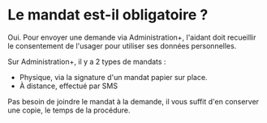 # Le mandat est-il obligatoire ?

Oui. Pour envoyer une demande via Administration+, l'aidant doit recueillir le consentement de l'usager pour utiliser ses données personnelles.   
  
Sur Administration+, il y a 2 types de mandats : 

* Physique, via la signature d'un mandat papier sur place. 
* À distance, effectué par SMS

Pas besoin de joindre le mandat à la demande, il vous suffit d'en conserver une copie, le temps de la procédure.   
  
  


